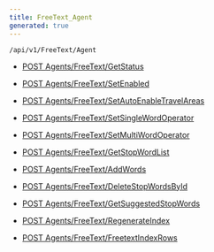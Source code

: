 ```yaml
---
title: FreeText_Agent
generated: true
---
```


```http
/api/v1/FreeText/Agent
```




* [POST Agents/FreeText/GetStatus](v1FreeTextAgent_GetStatus.md)

* [POST Agents/FreeText/SetEnabled](v1FreeTextAgent_SetEnabled.md)

* [POST Agents/FreeText/SetAutoEnableTravelAreas](v1FreeTextAgent_SetAutoEnableTravelAreas.md)

* [POST Agents/FreeText/SetSingleWordOperator](v1FreeTextAgent_SetSingleWordOperator.md)

* [POST Agents/FreeText/SetMultiWordOperator](v1FreeTextAgent_SetMultiWordOperator.md)

* [POST Agents/FreeText/GetStopWordList](v1FreeTextAgent_GetStopWordList.md)

* [POST Agents/FreeText/AddWords](v1FreeTextAgent_AddWords.md)

* [POST Agents/FreeText/DeleteStopWordsById](v1FreeTextAgent_DeleteStopWordsById.md)

* [POST Agents/FreeText/GetSuggestedStopWords](v1FreeTextAgent_GetSuggestedStopWords.md)

* [POST Agents/FreeText/RegenerateIndex](v1FreeTextAgent_RegenerateIndex.md)

* [POST Agents/FreeText/FreetextIndexRows](v1FreeTextAgent_FreetextIndexRows.md)